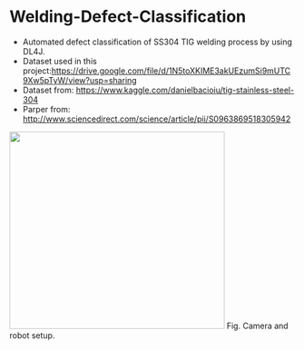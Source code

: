 # Welding-Defect-Classification

+ Automated defect classification of SS304 TIG welding process by using DL4J.  
+ Dataset used in this project:https://drive.google.com/file/d/1N5toXKIME3akUEzumSi9mUTC9Xw5pTyW/view?usp=sharing
+ Dataset from: https://www.kaggle.com/danielbacioiu/tig-stainless-steel-304  
+ Parper from: http://www.sciencedirect.com/science/article/pii/S0963869518305942  
<img src="https://ars.els-cdn.com/content/image/1-s2.0-S0963869518305942-gr2.jpg" width="379" height="348" />  
    Fig. Camera and robot setup.

